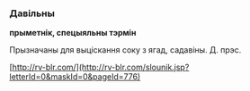 ### Давільны
**прыметнік, спецыяльны тэрмін**

Прызначаны для выціскання соку з ягад, садавіны. Д. прэс.

<a rel="author">[http://rv-blr.com/](http://rv-blr.com/slounik.jsp?letterId=0&maskId=0&pageId=776)</a>
